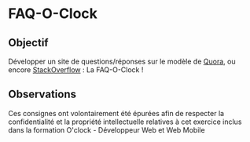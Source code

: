 # FAQ-O-Clock

## Objectif

Développer un site de questions/réponses sur le modèle de [Quora](https://www.quora.com/), ou encore [StackOverflow](https://stackoverflow.com) : La FAQ-O-Clock !

## Observations

Ces consignes ont volontairement été épurées afin de respecter la confidentialité et la propriété intellectuelle relatives à cet exercice inclus dans la formation O'clock - Développeur Web et Web Mobile